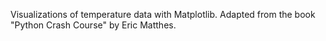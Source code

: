 Visualizations of temperature data with Matplotlib. Adapted from the book "Python Crash Course" by Eric Matthes.